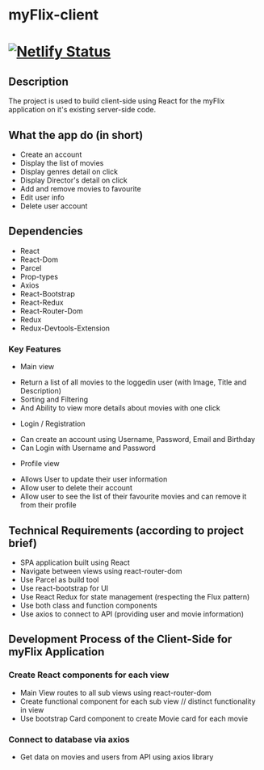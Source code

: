 # myFlix-client

# [![Netlify Status](https://api.netlify.com/api/v1/badges/ad378fe0-d383-42be-a7a7-ad24dbe09075/deploy-status)](https://app.netlify.com/sites/myflix-special/deploys)

## Description

The project is used to build client-side using React for the myFlix application on it's existing server-side code.

## What the app do (in short)

- Create an account
- Display the list of movies
- Display genres detail on click
- Display Director's detail on click
- Add and remove movies to favourite
- Edit user info
- Delete user account

## Dependencies

- React
- React-Dom
- Parcel
- Prop-types
- Axios
- React-Bootstrap
- React-Redux
- React-Router-Dom
- Redux
- Redux-Devtools-Extension

### Key Features

- Main view

* Return a list of all movies to the loggedin user (with Image, Title and Description)
* Sorting and Filtering
* And Ability to view more details about movies with one click

- Login / Registration

* Can create an account using Username, Password, Email and Birthday
* Can Login with Username and Password

- Profile view

* Allows User to update their user information
* Allow user to delete their account
* Allow user to see the list of their favourite movies and can remove it from their profile

## Technical Requirements (according to project brief)

- SPA application built using React
- Navigate between views using react-router-dom
- Use Parcel as build tool
- Use react-bootstrap for UI
- Use React Redux for state management (respecting the Flux pattern)
- Use both class and function components
- Use axios to connect to API (providing user and movie information)

## Development Process of the Client-Side for myFlix Application

### Create React components for each view

- Main View routes to all sub views using react-router-dom
- Create functional component for each sub view // distinct functionality in view
- Use bootstrap Card component to create Movie card for each movie

### Connect to database via axios

- Get data on movies and users from API using axios library
